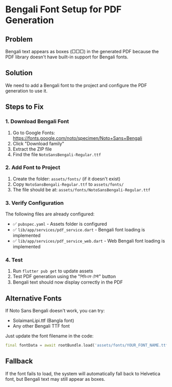 # Bengali Font Setup for PDF Generation

## Problem

Bengali text appears as boxes (□□□) in the generated PDF because the PDF library doesn't have built-in support for Bengali fonts.

## Solution

We need to add a Bengali font to the project and configure the PDF generation to use it.

## Steps to Fix

### 1. Download Bengali Font

1. Go to Google Fonts: https://fonts.google.com/noto/specimen/Noto+Sans+Bengali
2. Click "Download family"
3. Extract the ZIP file
4. Find the file `NotoSansBengali-Regular.ttf`

### 2. Add Font to Project

1. Create the folder: `assets/fonts/` (if it doesn't exist)
2. Copy `NotoSansBengali-Regular.ttf` to `assets/fonts/`
3. The file should be at: `assets/fonts/NotoSansBengali-Regular.ttf`

### 3. Verify Configuration

The following files are already configured:

- ✅ `pubspec.yaml` - Assets folder is configured
- ✅ `lib/app/services/pdf_service.dart` - Bengali font loading is implemented
- ✅ `lib/app/services/pdf_service_web.dart` - Web Bengali font loading is implemented

### 4. Test

1. Run `flutter pub get` to update assets
2. Test PDF generation using the "পিডিএফ টেস্ট" button
3. Bengali text should now display correctly in the PDF

## Alternative Fonts

If Noto Sans Bengali doesn't work, you can try:

- SolaimanLipi.ttf (Bangla font)
- Any other Bengali TTF font

Just update the font filename in the code:

```dart
final fontData = await rootBundle.load('assets/fonts/YOUR_FONT_NAME.ttf');
```

## Fallback

If the font fails to load, the system will automatically fall back to Helvetica font, but Bengali text may still appear as boxes.
